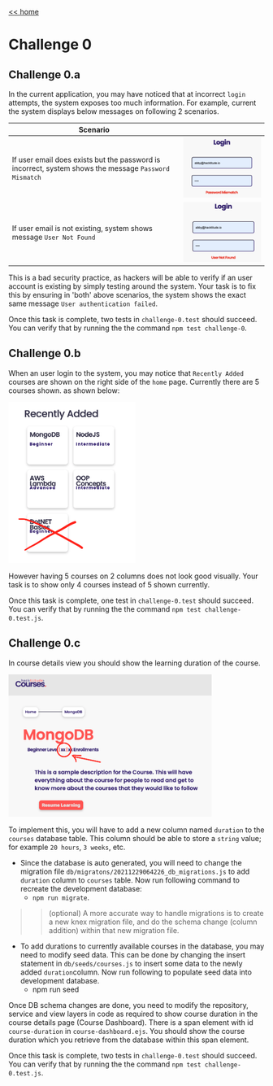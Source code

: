 [<< home](./README.md)

# Challenge 0

## Challenge 0.a

In the current application, you may have noticed that at incorrect `login` attempts,  the system exposes too much information. For example, current the system displays below messages on following 2 scenarios.

| Scenario      |  |
| ----------- | ----------- |
| If user email does exists but the password is incorrect, system shows the message `Password Mismatch`      | ![Scenario 1](./images/0a1.png)       |
| If user email is not existing, system shows message `User Not Found`   | ![Scenario 1](./images/0a2.png)         |

This is a bad security practice, as hackers will be able to verify if an user account is existing by simply testing around the system. Your task is to fix this by ensuring in 'both' above scenarios, the system shows the exact same message `User authentication failed`.

Once this task is complete, two tests in `challenge-0.test` should succeed. You can verify that by running the the command `npm test challenge-0`.

## Challenge 0.b

When an user login to the system, you may notice that `Recently Added` courses are shown on the right side of the `home` page. Currently there are 5 courses shown. as shown below:

<img src="./images/0b1.png" width="250">

However having 5 courses on 2 columns does not look good visually. Your task is to show only 4 courses instead of 5 shown currently.

Once this task is complete, one test in `challenge-0.test` should succeed. You can verify that by running the the command `npm test challenge-0.test.js`.

## Challenge 0.c

In course details view you should show the learning duration of the course.

<img src="./images/0c1.png" width="400">

To implement this, you will have to add a new column named `duration` to the `courses` database table. This column should be able to store a `string` value; for example `20 hours`, `3 weeks`, etc.

* Since the database is auto generated, you will need to change the migration file `db/migratons/20211229064226_db_migrations.js` to add `duration` column to `courses` table. Now run following command to recreate the development database: 
  * `npm run migrate`.

>> (optional) A more accurate way to handle migrations is to create a new knex migration file, and do the schema change (column addition) within that new migration file.

* To add durations to currently available courses in the database, you may need to modify seed data. This can be done by changing the insert statement in `db/seeds/courses.js` to insert some data to the newly added `duration`column. Now run following to populate seed data into development database.
  * npm run seed

Once DB schema changes are done, you need to modify the repository, service and view layers in code as required to show course duration in the course details page (Course Dashboard). There is a span element with id `course-duration` in `course-dashboard.ejs`. You should show the course duration which you retrieve from the database within this span element.

Once this task is complete, two tests in `challenge-0.test` should succeed. You can verify that by running the the command `npm test challenge-0.test.js`.
